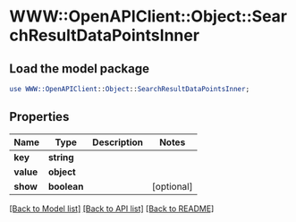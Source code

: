 # WWW::OpenAPIClient::Object::SearchResultDataPointsInner

## Load the model package
```perl
use WWW::OpenAPIClient::Object::SearchResultDataPointsInner;
```

## Properties
Name | Type | Description | Notes
------------ | ------------- | ------------- | -------------
**key** | **string** |  | 
**value** | **object** |  | 
**show** | **boolean** |  | [optional] 

[[Back to Model list]](../README.md#documentation-for-models) [[Back to API list]](../README.md#documentation-for-api-endpoints) [[Back to README]](../README.md)


